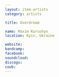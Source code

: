 ```yaml
---
layout: item-artists
category: artists

title: Overdream

name: Maxim Kurushyn
location: Kyiv, Ukraine

website: 
bandcamp: 
facebook: 
soundcloud: 
discogs: 
coub: 
---
```

